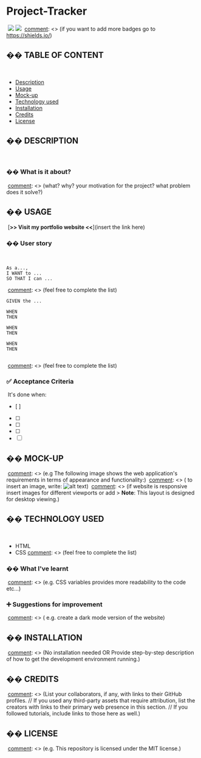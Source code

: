 # Project-Tracker

[comment]: <> (This is only a template, feel free to add your own touch!)
​
![](https://img.shields.io/badge/html-HTML5-orange?logo=html5)
![](https://img.shields.io/badge/css-CSS3-%231572B6?logo=css3)
​
[comment]: <> (if you want to add more badges go to https://shields.io/)
​
## �� TABLE OF CONTENT
​
- [Description](#-description)
- [Usage](#-usage)
- [Mock-up](#-mock-up)
- [Technology used](#-technology-used)
- [Installation](#-installation)
- [Credits](#-credits)
- [License](#-license)
​
## �� DESCRIPTION
​
### �� What is it about?
​
[comment]: <> (what? why? your motivation for the project? what problem does it solve?)
​
## �� USAGE
​
[**>> Visit my portfolio website <<**](insert the link here)
​
### �� User story
​
```
As a...,
I WANT to ...
SO THAT I can ...
```
​
[comment]: <> (feel free to complete the list)
​
```
GIVEN the ...
​
WHEN
THEN
​
WHEN
THEN
​
WHEN
THEN
​
```
​
[comment]: <> (feel free to complete the list)
​
### ✅ Acceptance Criteria
​
It's done when:
​
- [ ]
- [ ]
- [ ]
- [ ]
- [ ] [comment]: <> (feel free to complete the list)
​
## �� MOCK-UP
​
[comment]: <> (e.g The following image shows the web application's requirements in terms of appearance and functionality:)
​
[comment]: <> ( to insert an image, write: ![alt text](./path/to-the-img.png))
​
[comment]: <> (if website is responsive insert images for different viewports or add > **Note**: This layout is designed for desktop viewing.)
​
## �� TECHNOLOGY USED
​
- HTML
- CSS
  [comment]: <> (feel free to complete the list)
​
### �� What I've learnt
​
[comment]: <> (e.g. CSS variables provides more readability to the code etc...)
​
### ➕ Suggestions for improvement
​
[comment]: <> ( e.g. create a dark mode version of the website)
​
## �� INSTALLATION
​
[comment]: <> (No installation needed OR Provide step-by-step description of how to get the development environment running.)
​
## �� CREDITS
​
[comment]: <> (List your collaborators, if any, with links to their GitHub profiles. // If you used any third-party assets that require attribution, list the creators with links to their primary web presence in this section. // If you followed tutorials, include links to those here as well.)
​
## �� LICENSE
​
[comment]: <> (e.g. This repository is licensed under the MIT license.)
